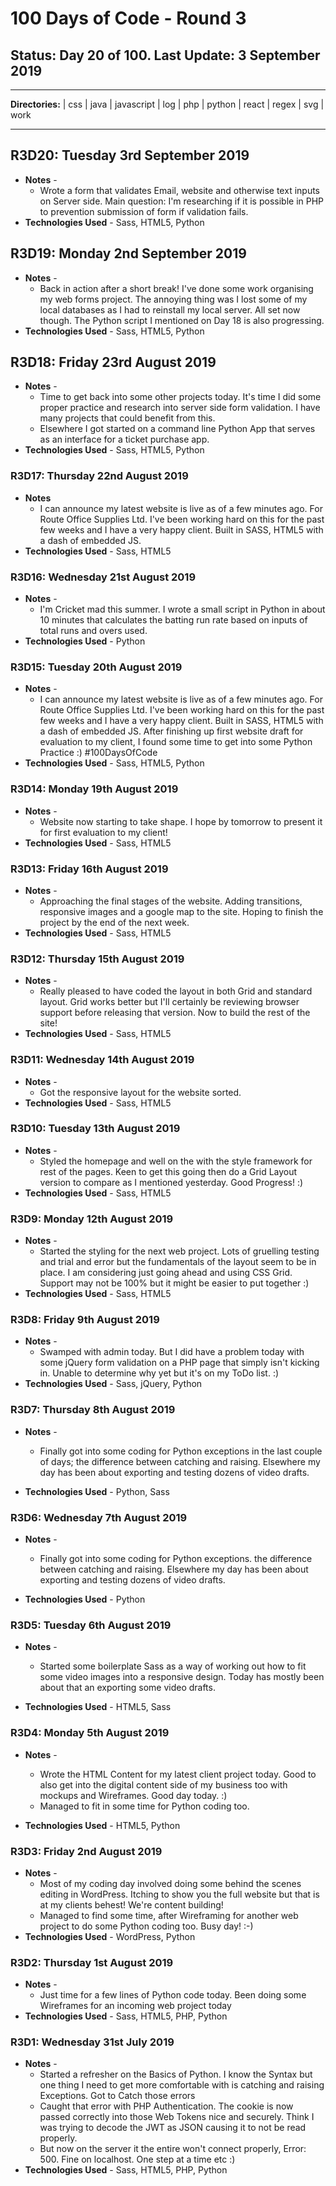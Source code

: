 # 100 Days of Code - Round 3

## **Status:** Day 20 of 100. **Last Update:** 3 September 2019
___
**Directories:** | css | java | javascript | log | php | python | react | regex | svg | work
___


## R3D20:  Tuesday 3rd September 2019
+ **Notes** -
  + Wrote a form that validates Email, website and otherwise text inputs on Server side. Main question: I'm researching if it is possible in PHP to prevention submission of form if validation fails.
+ **Technologies Used** - Sass, HTML5, Python

## R3D19:  Monday 2nd September 2019
+ **Notes** - 
  + Back in action after a short break! I've done some work organising my web forms project. The annoying thing was I lost some of my local databases as I had to reinstall my local server. All set now though.  The Python script I mentioned on Day 18 is also progressing.
+ **Technologies Used** - Sass, HTML5, Python

## R3D18:  Friday 23rd August 2019
+ **Notes** - 
  + Time to get back into some other projects today.  It's time I did some proper practice and research into server side form validation.  I have many projects that could benefit from this.
  + Elsewhere I got started on a command line Python App that serves as an interface for a ticket purchase app.
+ **Technologies Used** - Sass, HTML5, Python

### **R3D17:** Thursday 22nd August 2019
+ **Notes**
  + I can announce my latest website is live as of a few minutes ago. For Route Office Supplies Ltd.  I've been working hard on this for the past few weeks and I have a very happy client. Built in SASS, HTML5 with a dash of embedded JS.
+ **Technologies Used** - Sass, HTML5

### **R3D16:** Wednesday 21st August 2019
+ **Notes** - 
  + I'm Cricket mad this summer.  I wrote a small script in Python in about 10 minutes that calculates the batting run rate based on inputs of total runs and overs used.
+ **Technologies Used** - Python

### **R3D15:** Tuesday 20th August 2019
+ **Notes** - 
  + I can announce my latest website is live as of a few minutes ago. For Route Office Supplies Ltd.  I've been working hard on this for the past few weeks and I have a very happy client. Built in SASS, HTML5 with a dash of embedded JS. After finishing up first website draft for evaluation to my client, I found some time to get into some Python Practice  :)  #100DaysOfCode
+ **Technologies Used** - Sass, HTML5, Python

### **R3D14:** Monday 19th August 2019
+ **Notes** - 
  + Website now starting to take shape. I hope by tomorrow to present it for first evaluation to my client!
+ **Technologies Used** - Sass, HTML5 


### **R3D13:** Friday 16th August 2019
+ **Notes** - 
  + Approaching the final stages of the website.  Adding transitions, responsive images and a google map to the site.  Hoping to finish the project by the end of the next week.
+ **Technologies Used** - Sass, HTML5 

### **R3D12:** Thursday 15th August 2019
+ **Notes** - 
  + Really pleased to have coded the layout in both Grid and standard layout.  Grid works better but I'll certainly be reviewing browser support before releasing that version. Now to build the rest of the site!
+ **Technologies Used** - Sass, HTML5 

### **R3D11:** Wednesday 14th August 2019

+ **Notes** - 
  + Got the responsive layout for the website sorted.
+ **Technologies Used** - Sass, HTML5 

### **R3D10:** Tuesday 13th August 2019

+ **Notes** - 
  + Styled the homepage and well on the with the style framework for rest of the pages. Keen to get this going then do a Grid Layout version to compare as I mentioned yesterday. Good Progress!  :)
+ **Technologies Used** - Sass, HTML5 

### **R3D9:** Monday 12th August 2019

+ **Notes** - 
  + Started the styling for the next web project. Lots of gruelling testing and trial and error but the fundamentals of the layout seem to be in place.  I am considering just going ahead and using CSS Grid.  Support may not be 100% but it might be easier to put together  :)
+ **Technologies Used** - Sass, HTML5  

### **R3D8:** Friday 9th August 2019
+ **Notes** - 
  + Swamped with admin today. But I did have a problem today with some jQuery form validation on a PHP page that simply isn't kicking in.  Unable to determine why yet but it's on my ToDo list.  :)
+  **Technologies Used** - Sass, jQuery, Python

### **R3D7:** Thursday 8th August 2019
+ **Notes** - 
  + Finally got into some coding for Python exceptions in the last couple of days; the difference between catching and raising.  Elsewhere my day has been about exporting and testing dozens of video drafts. 
    
+ **Technologies Used** - Python, Sass



### **R3D6:** Wednesday 7th August 2019
+ **Notes** - 
  + Finally got into some coding for Python exceptions. the difference between catching and raising.  Elsewhere my day has been about exporting and testing dozens of video drafts. 
    
+ **Technologies Used** - Python

### **R3D5:** Tuesday 6th August 2019
+ **Notes** - 
  + Started some boilerplate Sass as a way of working out how to fit some video images into a responsive design. Today has mostly been about that an exporting some video drafts. 
  
+ **Technologies Used** - HTML5, Sass

### **R3D4:** Monday 5th August 2019
+ **Notes** - 
  + Wrote the HTML Content for my latest client project today.  Good to also get into the digital content side of my business too with mockups and Wireframes. Good day today.  :)
  + Managed to fit in some time for Python coding too. 
  
+ **Technologies Used** - HTML5, Python

### **R3D3:** Friday 2nd August 2019 
+ **Notes** - 
  + Most of my coding day involved doing some behind the scenes editing in WordPress.  Itching to show you the full website but that is at my clients behest!  We're content building!
  + Managed to find some time, after Wireframing for another web project to do some Python coding too. Busy day!  :-)
+ **Technologies Used** - WordPress, Python


### **R3D2:** Thursday 1st August 2019 
+ **Notes** -
  + Just time for a few lines of Python code today. Been doing some Wireframes for an incoming web project today
+ **Technologies Used** - Sass,  HTML5, PHP, Python

### **R3D1:** Wednesday 31st July 2019 
+ **Notes** - 
  + Started a refresher on the Basics of Python.  I know the Syntax but one thing I need to get more comfortable with is catching and raising Exceptions. Got to Catch those errors
  + Caught that error with PHP Authentication. The cookie is now passed correctly into those Web Tokens nice and securely. Think I was trying to decode the JWT as JSON causing it to not be read properly.
  + But now on the server it the entire won't connect properly, Error: 500. Fine on localhost.  One step at a time etc  :)
+ **Technologies Used** - Sass,  HTML5, PHP, Python